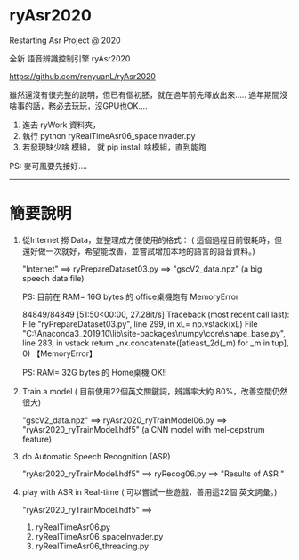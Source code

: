 # ryAsr2020
Restarting Asr Project @ 2020

全新 語音辨識控制引擎 ryAsr2020

https://github.com/renyuanL/ryAsr2020

雖然還沒有很完整的說明，但已有個初胚，就在過年前先釋放出來..... 
過年期間沒啥事的話，務必去玩玩，沒GPU也OK....

1. 進去 ryWork 資料夾， 
2. 執行 
    python ryRealTimeAsr06_spaceInvader.py 
3. 若發現缺少啥 模組， 就 pip install 啥模組，直到能跑

PS: 麥可風要先接好....

-----------------------

簡要說明
========

1. 從Internet 撈 Data，並整理成方便使用的格式：
   ( 這個過程目前很耗時，但還好做一次就好，希望能改善，並嘗試增加本地的語言的語音資料。)

    "Internet" ==> ryPrepareDataset03.py  ==> "gscV2_data.npz" (a big speech data file)
    
    PS: 目前在 RAM= 16G bytes 的 office桌機跑有 MemoryError
    
     84849/84849 [51:50<00:00, 27.28it/s]
        Traceback (most recent call last):
          File "ryPrepareDataset03.py", line 299, in <module>
            xL= np.vstack(xL)
          File "C:\Anaconda3_2019.10\lib\site-packages\numpy\core\shape_base.py", line 283, in vstack
            return _nx.concatenate([atleast_2d(_m) for _m in tup], 0)
        【MemoryError】
    
    PS: RAM= 32G bytes 的 Home桌機 OK!!

2. Train a model
    ( 目前使用22個英文關鍵詞，辨識率大約 80%，改善空間仍然很大) 

    "gscV2_data.npz" ==> ryAsr2020_ryTrainModel06.py ==> "ryAsr2020_ryTrainModel.hdf5" (a CNN model with mel-cepstrum feature)

3. do Automatic Speech Recognition (ASR)
    
    "ryAsr2020_ryTrainModel.hdf5" ==> ryRecog06.py  ==> "Results of ASR "
    
4. play with ASR in Real-time
    ( 可以嘗試一些遊戲，善用這22個 英文詞彙。)

    "ryAsr2020_ryTrainModel.hdf5" 
    ==> 
    01. ryRealTimeAsr06.py
    02. ryRealTimeAsr06_spaceInvader.py
    03. ryRealTimeAsr06_threading.py


